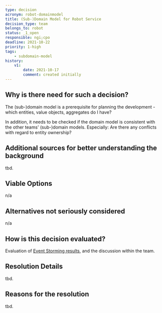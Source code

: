 ```yaml
---
type: decision
acronym: robot-domainmodel
title: (Sub-)Domain Model for Robot Service
decision_type: team
belongs_to: robot
status: _1_open
responsible: ngi;cpo
deadline: 2021-10-22
priority: 1-high
tags: 
    - subdomain-model
history:
    v1:
        date: 2021-10-17
        comment: created initially    
---
```


## Why is there need for such a decision?

The (sub-)domain model is a prerequisite for planning the development - which entities, value objects, aggregates 
do I have? 

In addition, it needs to be checked if the domain model is consistent with the other teams' (sub-)domain models.
Especially: Are there any conflicts with regard to entity ownership?

## Additional sources for better understanding the background

tbd.

## Viable Options

n/a

## Alternatives not seriously considered

n/a

## How is this decision evaluated?

Evaluation of [Event Storming results](https://miro.com/app/board/o9J_lsQV7ZA=/), and the discussion within the team.
 
## Resolution Details

tbd.

## Reasons for the resolution

tbd.
